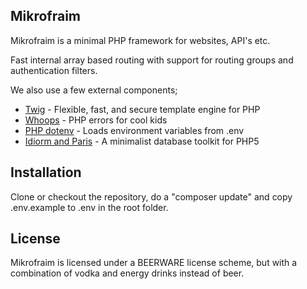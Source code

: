## Mikrofraim

Mikrofraim is a minimal PHP framework for websites, API's etc.

Fast internal array based routing with support for routing groups and authentication filters.

We also use a few external components;

- [Twig](https://github.com/twigphp/Twig) - Flexible, fast, and secure template engine for PHP
- [Whoops](https://github.com/filp/whoops) - PHP errors for cool kids
- [PHP dotenv](https://github.com/vlucas/phpdotenv) - Loads environment variables from .env
- [Idiorm and Paris](http://j4mie.github.io/idiormandparis/) - A minimalist database toolkit for PHP5

## Installation

Clone or checkout the repository, do a "composer update" and copy .env.example to .env in the root folder.

## License

Mikrofraim is licensed under a BEERWARE license scheme, but with a combination of vodka and energy drinks instead of beer.
